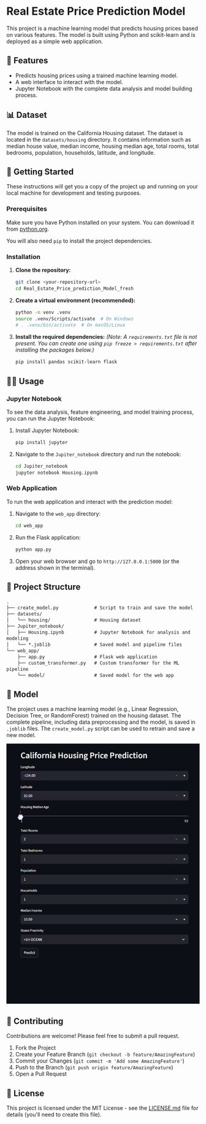 # Real Estate Price Prediction Model

This project is a machine learning model that predicts housing prices based on various features. The model is built using Python and scikit-learn and is deployed as a simple web application.

## 🚀 Features

*   Predicts housing prices using a trained machine learning model.
*   A web interface to interact with the model.
*   Jupyter Notebook with the complete data analysis and model building process.

## 📊 Dataset

The model is trained on the California Housing dataset. The dataset is located in the `datasets/housing` directory. It contains information such as median house value, median income, housing median age, total rooms, total bedrooms, population, households, latitude, and longitude.

## 🏁 Getting Started

These instructions will get you a copy of the project up and running on your local machine for development and testing purposes.

### Prerequisites

Make sure you have Python installed on your system. You can download it from [python.org](https://www.python.org/).

You will also need `pip` to install the project dependencies.

### Installation

1.  **Clone the repository:**
    ```bash
    git clone <your-repository-url>
    cd Real_Estate_Price_prediction_Model_fresh
    ```

2.  **Create a virtual environment (recommended):**
    ```bash
    python -m venv .venv
    source .venv/Scripts/activate  # On Windows
    # . .venv/bin/activate  # On macOS/Linux
    ```

3.  **Install the required dependencies:**
    *(Note: A `requirements.txt` file is not present. You can create one using `pip freeze > requirements.txt` after installing the packages below.)*
    ```bash
    pip install pandas scikit-learn flask
    ```

## 🏃‍♀️ Usage

### Jupyter Notebook

To see the data analysis, feature engineering, and model training process, you can run the Jupyter Notebook:

1.  Install Jupyter Notebook:
    ```bash
    pip install jupyter
    ```
2.  Navigate to the `Jupiter_notebook` directory and run the notebook:
    ```bash
    cd Jupiter_notebook
    jupyter notebook Housing.ipynb
    ```

### Web Application

To run the web application and interact with the prediction model:

1.  Navigate to the `web_app` directory:
    ```bash
    cd web_app
    ```
2.  Run the Flask application:
    ```bash
    python app.py
    ```
3.  Open your web browser and go to `http://127.0.0.1:5000` (or the address shown in the terminal).

## 📁 Project Structure

```
.
├── create_model.py             # Script to train and save the model
├── datasets/
│   └── housing/                # Housing dataset
├── Jupiter_notebook/
│   ├── Housing.ipynb           # Jupyter Notebook for analysis and modeling
│   └── *.joblib                # Saved model and pipeline files
└── web_app/
    ├── app.py                  # Flask web application
    ├── custom_transformer.py   # Custom transformer for the ML pipeline
    └── model/                  # Saved model for the web app
```

## 🤖 Model

The project uses a machine learning model (e.g., Linear Regression, Decision Tree, or RandomForest) trained on the housing dataset. The complete pipeline, including data preprocessing and the model, is saved in `.joblib` files. The `create_model.py` script can be used to retrain and save a new model.

![Live Demo](datasets/demo.gif)


## 🤝 Contributing

Contributions are welcome! Please feel free to submit a pull request.

1.  Fork the Project
2.  Create your Feature Branch (`git checkout -b feature/AmazingFeature`)
3.  Commit your Changes (`git commit -m 'Add some AmazingFeature'`)
4.  Push to the Branch (`git push origin feature/AmazingFeature`)
5.  Open a Pull Request

## 📄 License

This project is licensed under the MIT License - see the [LICENSE.md](LICENSE.md) file for details (you'll need to create this file).
